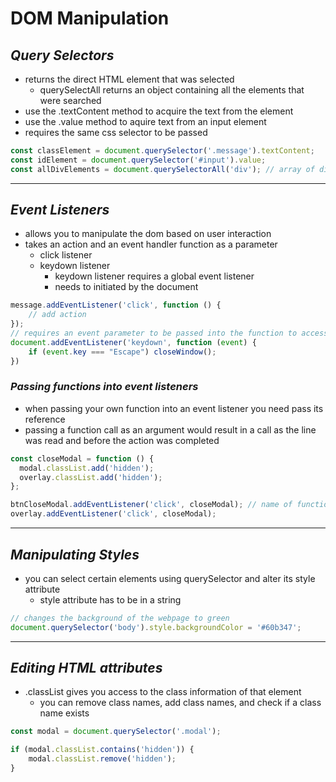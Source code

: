# **DOM Manipulation**

## *Query Selectors*
- returns the direct HTML element that was selected
    - querySelectAll returns an object containing all the elements that were searched
- use the .textContent method to acquire the text from the element
- use the .value method to aquire text from an input element
- requires the same css selector to be passed
```js
const classElement = document.querySelector('.message').textContent;
const idElement = document.querySelector('#input').value;
const allDivElements = document.querySelectorAll('div'); // array of div elements
```
---
## *Event Listeners*
- allows you to manipulate the dom based on user interaction
- takes an action and an event handler function as a parameter
    - click listener
    - keydown listener
        - keydown listener requires a global event listener
        - needs to initiated by the document
```js
message.addEventListener('click', function () {
    // add action
});
// requires an event parameter to be passed into the function to access the listener attributes
document.addEventListener('keydown', function (event) {
    if (event.key === "Escape") closeWindow();
})
```
### *Passing functions into event listeners*
- when passing your own function into an event listener you need pass its reference
- passing a function call as an argument would result in a call as the line was read and before the action was completed
```js
const closeModal = function () {
  modal.classList.add('hidden');
  overlay.classList.add('hidden');
};

btnCloseModal.addEventListener('click', closeModal); // name of function but no parenthesis
overlay.addEventListener('click', closeModal);
```
---
## *Manipulating Styles*
- you can select certain elements using querySelector and alter its style attribute
    - style attribute has to be in a string
```js
// changes the background of the webpage to green
document.querySelector('body').style.backgroundColor = '#60b347';
```
---
## *Editing HTML attributes*
- .classList gives you access to the class information of that element
    - you can remove class names, add class names, and check if a class name exists
```js
const modal = document.querySelector('.modal');

if (modal.classList.contains('hidden')) {
    modal.classList.remove('hidden');
}

```